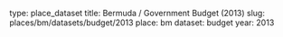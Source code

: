 type: place_dataset
title: Bermuda / Government Budget (2013)
slug: places/bm/datasets/budget/2013
place: bm
dataset: budget
year: 2013
